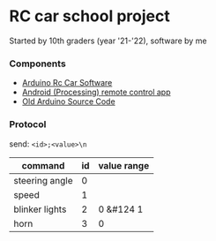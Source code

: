 # RC car school project
Started by 10th graders (year '21-'22), software by me

### Components
- [Arduino Rc Car Software](./ArduinoRcCar)
- [Android (Processing) remote control app](./AndroidApp)
- [Old Arduino Source Code](./OldArduinoCode)

### Protocol

send: `<id>;<value>\n`

| command        | id  | value range |
|----------------|-----|-------------|
| steering angle | 0   |             |
| speed          | 1   |             |
| blinker lights | 2   | 0 &#124 1   |
| horn           | 3   | 0           |

